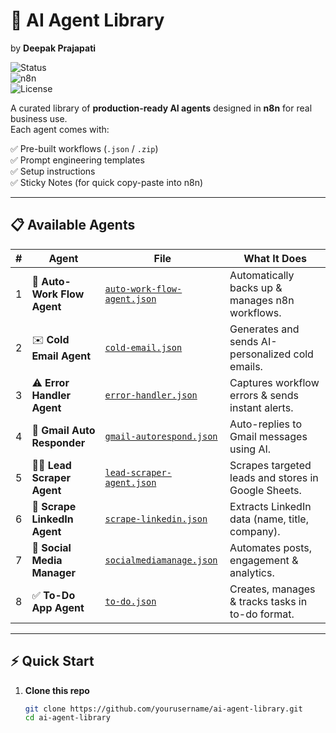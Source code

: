# 🧠 AI Agent Library  
by **Deepak Prajapati**  

![Status](https://img.shields.io/badge/Ready--to--Use-Yes-brightgreen)  
![n8n](https://img.shields.io/badge/Built%20for-n8n-blue)  
![License](https://img.shields.io/badge/License-MIT-lightgrey)  

A curated library of **production-ready AI agents** designed in **n8n** for real business use.  
Each agent comes with:  

✅ Pre-built workflows (`.json` / `.zip`)  
✅ Prompt engineering templates  
✅ Setup instructions  
✅ Sticky Notes (for quick copy-paste into n8n)  

---

## 📋 Available Agents  

| # | Agent | File | What It Does |
|---|-------|------|--------------|
| 1 | 📂 **Auto-Work Flow Agent** | [`auto-work-flow-agent.json`](./agents/auto-work-flow-agent.json) | Automatically backs up & manages n8n workflows. |
| 2 | ✉️ **Cold Email Agent** | [`cold-email.json`](./agents/cold-email.json) | Generates and sends AI-personalized cold emails. |
| 3 | ⚠️ **Error Handler Agent** | [`error-handler.json`](./agents/error-handler.json) | Captures workflow errors & sends instant alerts. |
| 4 | 📧 **Gmail Auto Responder** | [`gmail-autorespond.json`](./agents/gmail-autorespond.json) | Auto-replies to Gmail messages using AI. |
| 5 | 🕵️‍♂️ **Lead Scraper Agent** | [`lead-scraper-agent.json`](./agents/lead-scraper-agent.json) | Scrapes targeted leads and stores in Google Sheets. |
| 6 | 👥 **Scrape LinkedIn Agent** | [`scrape-linkedin.json`](./agents/scrape-linkedin.json) | Extracts LinkedIn data (name, title, company). |
| 7 | 📱 **Social Media Manager** | [`socialmediamanage.json`](./agents/socialmediamanage.json) | Automates posts, engagement & analytics. |
| 8 | ✅ **To-Do App Agent** | [`to-do.json`](./agents/to-do.json) | Creates, manages & tracks tasks in to-do format. |

---

## ⚡ Quick Start  

1. **Clone this repo**  
   ```bash
   git clone https://github.com/yourusername/ai-agent-library.git
   cd ai-agent-library
